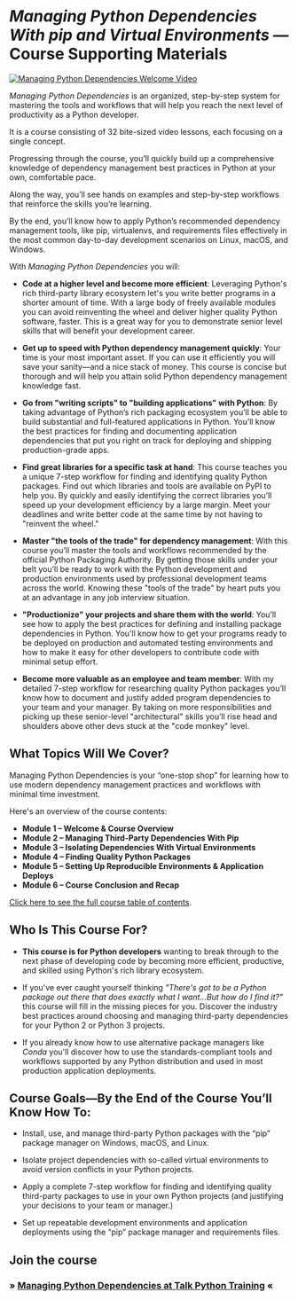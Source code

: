 # *Managing Python Dependencies With pip and Virtual Environments* — Course Supporting Materials

[![Managing Python Dependencies Welcome Video](https://raw.githubusercontent.com/mikeckennedy/managing-python-dependencies-materials/master/images/video.png)](https://training.talkpython.fm/courses/explore_python_dependencies_course/managing-python-dependencies-with-pip-and-virtual-environments)

*Managing Python Dependencies* is an organized, step-by-step system for mastering the tools and workflows that will help you reach the next level of productivity as a Python developer.

It is a course consisting of 32 bite-sized video lessons, each focusing on a single concept.

Progressing through the course, you’ll quickly build up a comprehensive knowledge of dependency management best practices in Python at your own, comfortable pace.

Along the way, you’ll see hands on examples and step-by-step workflows that reinforce the skills you’re learning.

By the end, you’ll know how to apply Python’s recommended dependency management tools, like pip, virtualenvs, and requirements files effectively in the most common day-to-day development scenarios on Linux, macOS, and Windows.

With *Managing Python Dependencies* you will:

* **Code at a higher level and become more efficient**: Leveraging Python's rich third-party library ecosystem let's you write better programs in a shorter amount of time. With a large body of freely available modules you can avoid reinventing the wheel and deliver higher quality Python software, faster. This is a great way for you to demonstrate senior level skills that will benefit your development career.

* **Get up to speed with Python dependency management quickly**: Your time is your most important asset. If you can use it efficiently you will save your sanity—and a nice stack of money. This course is concise but thorough and will help you attain solid Python dependency management knowledge fast.

* **Go from "writing scripts" to "building applications" with Python**: By taking advantage of Python’s rich packaging ecosystem you’ll be able to build substantial and full-featured applications in Python. You’ll know the best practices for finding and documenting application dependencies that put you right on track for deploying and shipping production-grade apps.

* **Find great libraries for a specific task at hand**: This course teaches you a unique 7-step workflow for finding and identifying quality Python packages. Find out which libraries and tools are available on PyPI to help you. By quickly and easily identifying the correct libraries you’ll speed up your development efficiency by a large margin. Meet your deadlines and write better code at the same time by not having to "reinvent the wheel."

* **Master "the tools of the trade" for dependency management**: With this course you’ll master the tools and workflows recommended by the official Python Packaging Authority. By getting those skills under your belt you’ll be ready to work with the Python development and production environments used by professional development teams across the world. Knowing these "tools of the trade" by heart puts you at an advantage in any job interview situation.

* **"Productionize" your projects and share them with the world**: You’ll see how to apply the best practices for defining and installing package dependencies in Python. You'll know how to get your programs ready to be deployed on production and automated testing environments and how to make it easy for other developers to contribute code with minimal setup effort.

* **Become more valuable as an employee and team member**: With my detailed 7-step workflow for researching quality Python packages you’ll know how to document and justify added program dependencies to your team and your manager. By taking on more responsibilities and picking up these senior-level "architectural" skills you’ll rise head and shoulders above other devs stuck at the "code monkey" level.

## What Topics Will We Cover?

Managing Python Dependencies is your “one-stop shop” for learning how to use modern dependency management practices and workflows with minimal time investment.

Here's an overview of the course contents:

* **Module 1 – Welcome & Course Overview**
* **Module 2 – Managing Third-Party Dependencies With Pip**
* **Module 3 – Isolating Dependencies With Virtual Environments**
* **Module 4 – Finding Quality Python Packages**
* **Module 5 – Setting Up Reproducible Environments & Application Deploys**
* **Module 6 – Course Conclusion and Recap**

[Click here to see the full course table of contents](https://training.talkpython.fm/courses/explore_python_dependencies_course/managing-python-dependencies-with-pip-and-virtual-environments#course_outline).

## Who Is This Course For?

* **This course is for Python developers** wanting to break through to the next phase of developing code by becoming more efficient, productive, and skilled using Python's rich library ecosystem.

* If you've ever caught yourself thinking *"There's got to be a Python package out there that does exactly what I want...But how do I find it?"* this course will fill in the missing pieces for you. Discover the industry best practices around choosing and managing third-party dependencies for your Python 2 or Python 3 projects.

* If you already know how to use alternative package managers like *Conda* you'll discover how to use the standards-compliant tools and workflows supported by any Python distribution and used in most production application deployments.

## Course Goals—By the End of the Course You’ll Know How To:

* Install, use, and manage third-party Python packages with the “pip” package manager on Windows, macOS, and Linux.

* Isolate project dependencies with so-called virtual environments to avoid version conflicts in your Python projects.

* Apply a complete 7-step workflow for finding and identifying quality third-party packages to use in your own Python projects (and justifying your decisions to your team or manager.)

* Set up repeatable development environments and application deployments using the “pip” package manager and requirements files.

## Join the course

### » [Managing Python Dependencies at Talk Python Training](https://training.talkpython.fm/courses/explore_python_dependencies_course/managing-python-dependencies-with-pip-and-virtual-environments) «
